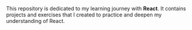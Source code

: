 This repository is dedicated to my learning journey with **React**. It contains projects and exercises that I created to practice and deepen my understanding of React.
